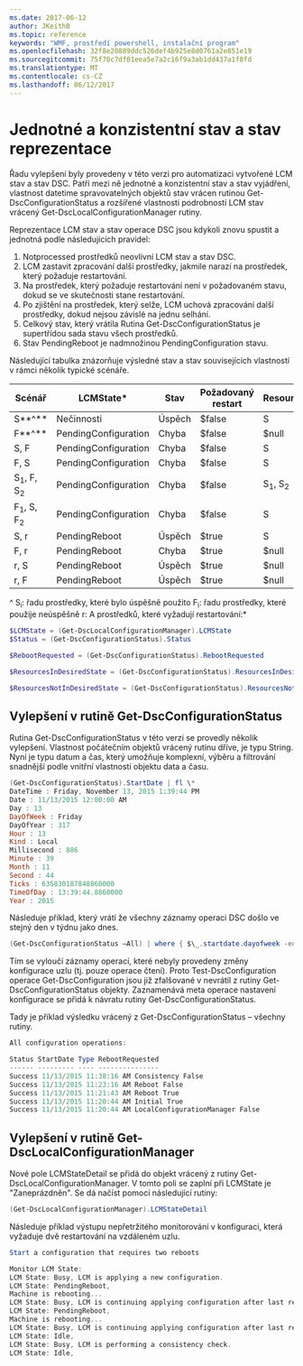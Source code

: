```yaml
---
ms.date: 2017-06-12
author: JKeithB
ms.topic: reference
keywords: "WMF, prostředí powershell, instalační program"
ms.openlocfilehash: 32f8e20889ddc526def4b925e8d0761a2e851e19
ms.sourcegitcommit: 75f70c7df01eea5e7a2c16f9a3ab1dd437a1f8fd
ms.translationtype: MT
ms.contentlocale: cs-CZ
ms.lasthandoff: 06/12/2017
---
```

# <a name="unified-and-consistent-state-and-status-representation"></a>Jednotné a konzistentní stav a stav reprezentace

Řadu vylepšení byly provedeny v této verzi pro automatizaci vytvořené LCM stav a stav DSC. Patří mezi ně jednotné a konzistentní stav a stav vyjádření, vlastnost datetime spravovatelných objektů stav vrácen rutinou Get-DscConfigurationStatus a rozšířené vlastnosti podrobností LCM stav vrácený Get-DscLocalConfigurationManager rutiny.

Reprezentace LCM stav a stav operace DSC jsou kdykoli znovu spustit a jednotná podle následujících pravidel:
1.  Notprocessed prostředků neovlivní LCM stav a stav DSC.
2.  LCM zastavit zpracování další prostředky, jakmile narazí na prostředek, který požaduje restartování.
3.  Na prostředek, který požaduje restartování není v požadovaném stavu, dokud se ve skutečnosti stane restartování.
4.  Po zjištění na prostředek, který selže, LCM uchová zpracování další prostředky, dokud nejsou závislé na jednu selhání.
5.  Celkový stav, který vrátila Rutina Get-DscConfigurationStatus je supertřídou sada stavu všech prostředků.
6.  Stav PendingReboot je nadmnožinou PendingConfiguration stavu.

Následující tabulka znázorňuje výsledné stav a stav souvisejících vlastností v rámci několik typické scénáře.

| **Scénář**                    | **LCMState\***       | **Stav** | **Požadovaný restart**  | **ResourcesInDesiredState**  | **ResourcesNotInDesiredState** |
|---------------------------------|----------------------|------------|---------------|------------------------------|--------------------------------|
| S**^**                          | Nečinnosti                 | Úspěch    | $false        | S                            | $null                          |
| F**^**                          | PendingConfiguration | Chyba    | $false        | $null                        | F                              |
| S, F                             | PendingConfiguration | Chyba    | $false        | S                            | F                              |
| F, S                             | PendingConfiguration | Chyba    | $false        | S                            | F                              |
| S<sub>1</sub>, F, S<sub>2</sub> | PendingConfiguration | Chyba    | $false        | S<sub>1</sub>, S<sub>2</sub> | F                              |
| F<sub>1</sub>, S, F<sub>2</sub> | PendingConfiguration | Chyba    | $false        | S                            | F<sub>1</sub>, F<sub>2</sub>   |
| S, r                            | PendingReboot        | Úspěch    | $true         | S                            | R                              |
| F, r                            | PendingReboot        | Chyba    | $true         | $null                        | F, r                           |
| r, S                            | PendingReboot        | Úspěch    | $true         | $null                        | R                              |
| r, F                            | PendingReboot        | Úspěch    | $true         | $null                        | R                              |

^ S<sub>i</sub>: řadu prostředky, které bylo úspěšně použito F<sub>i</sub>: řadu prostředky, které použije neúspěšně r: A prostředků, které vyžadují restartování:\*

```powershell
$LCMState = (Get-DscLocalConfigurationManager).LCMState
$Status = (Get-DscConfigurationStatus).Status

$RebootRequested = (Get-DscConfigurationStatus).RebootRequested

$ResourcesInDesiredState = (Get-DscConfigurationStatus).ResourcesInDesiredState

$ResourcesNotInDesiredState = (Get-DscConfigurationStatus).ResourcesNotInDesiredState
```
## <a name="enhancement-in-get-dscconfigurationstatus-cmdlet"></a>Vylepšení v rutině Get-DscConfigurationStatus

Rutina Get-DscConfigurationStatus v této verzi se provedly několik vylepšení. Vlastnost počátečním objektů vrácený rutinu dříve, je typu String. Nyní je typu datum a čas, který umožňuje komplexní, výběru a filtrování snadnější podle vnitřní vlastnosti objektu data a času.
```powershell
(Get-DscConfigurationStatus).StartDate | fl \*
DateTime : Friday, November 13, 2015 1:39:44 PM
Date : 11/13/2015 12:00:00 AM
Day : 13
DayOfWeek : Friday
DayOfYear : 317
Hour : 13
Kind : Local
Millisecond : 886
Minute : 39
Month : 11
Second : 44
Ticks : 635830187848860000
TimeOfDay : 13:39:44.8860000
Year : 2015
```

Následuje příklad, který vrátí že všechny záznamy operaci DSC došlo ve stejný den v týdnu jako dnes.
```powershell
(Get-DscConfigurationStatus –All) | where { $\_.startdate.dayofweek -eq (Get-Date).DayOfWeek }
```

Tím se vyloučí záznamy operací, které nebyly provedeny změny konfigurace uzlu (tj. pouze operace čtení). Proto Test-DscConfiguration operace Get-DscConfiguration jsou již zfalšované v nevrátil z rutiny Get-DscConfigurationStatus objekty.
Zaznamenává meta operace nastavení konfigurace se přidá k návratu rutiny Get-DscConfigurationStatus.

Tady je příklad výsledku vrácený z Get-DscConfigurationStatus – všechny rutiny.
```powershell
All configuration operations:

Status StartDate Type RebootRequested
------ --------- ---- ---------------
Success 11/13/2015 11:38:16 AM Consistency False
Success 11/13/2015 11:23:16 AM Reboot False
Success 11/13/2015 11:21:43 AM Reboot True
Success 11/13/2015 11:20:44 AM Initial True
Success 11/13/2015 11:20:44 AM LocalConfigurationManager False
```

## <a name="enhancement-in-get-dsclocalconfigurationmanager-cmdlet"></a>Vylepšení v rutině Get-DscLocalConfigurationManager
Nové pole LCMStateDetail se přidá do objekt vrácený z rutiny Get-DscLocalConfigurationManager. V tomto poli se zaplní při LCMState je "Zaneprázdněn". Se dá načíst pomocí následující rutiny:
```powershell
(Get-DscLocalConfigurationManager).LCMStateDetail
```

Následuje příklad výstupu nepřetržitého monitorování v konfiguraci, která vyžaduje dvě restartování na vzdáleném uzlu.
```powershell
Start a configuration that requires two reboots

Monitor LCM State:
LCM State: Busy, LCM is applying a new configuration.
LCM State: PendingReboot,
Machine is rebooting...
LCM State: Busy, LCM is continuing applying configuration after last reboot.
LCM State: PendingReboot,
Machine is rebooting...
LCM State: Busy, LCM is continuing applying configuration after last reboot.
LCM State: Idle,
LCM State: Busy, LCM is performing a consistency check.
LCM State: Idle,
```

